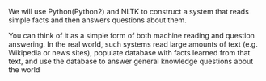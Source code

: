We will use Python(Python2) and NLTK to construct a system that reads simple facts and then answers questions about them. 

You can think of it as a simple form of both machine reading and question answering. In the real world, such systems read large amounts of text (e.g. Wikipedia or news sites), populate database with facts learned from that text, and use the database to answer general knowledge questions about the world
